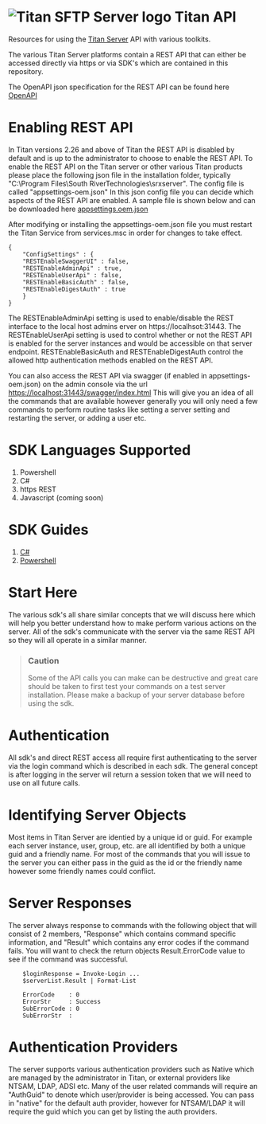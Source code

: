 # <img src="https://srtcdnstorage.blob.core.windows.net/software/nextgen/titansftp/titansftp48.png" alt="Titan SFTP Server logo"> Titan API

Resources for using the [Titan Server](https://titanftp.com) API with various toolkits.

The various Titan Server platforms contain a REST API that can either be accessed directly via https or via SDK's which are contained in this repository.

The OpenAPI json specification for the REST API can be found here [OpenAPI](https://github.com/southrivertech/titanapi.pub/blob/main/swagger.json)

# Enabling REST API
In Titan versions 2.26 and above of Titan the REST API is disabled by default and is up to the administrator to choose to enable the REST API. To enable the REST API on the Titan server or other various Titan products please place the following json file in the installation folder, typically "C:\Program Files\South RiverTechnologies\srxserver". The config file is called "appsettings-oem.json" In this json config file you can decide which aspects of the REST API are enabled. A sample file is shown below and can be downloaded here [appsettings.oem.json](https://github.com/southrivertech/titanapi.pub/blob/main/appsettings.oem.json)

After modifying or installing the appsettings-oem.json file you must restart the Titan Service from services.msc in order for changes to take effect.

```
{
    "ConfigSettings" : {
	"RESTEnableSwaggerUI" : false,
	"RESTEnableAdminApi" : true,
	"RESTEnableUserApi" : false,
	"RESTEnableBasicAuth" : false,
	"RESTEnableDigestAuth" : true
    }
}
```

The RESTEnableAdminApi setting is used to enable/disable the REST interface to the local host admins erver on https://localhsot:31443. The RESTEnableUserApi setting is used to control whether or not the REST API is enabled for the server instances and would be accessible on that server endpoint. RESTEnableBasicAuth and RESTEnableDigestAuth control the allowed http authentication methods enabled on the REST API.

You can also access the REST API via swagger (if enabled in appsettings-oem.json) on the admin console via the url <https://localhost:31443/swagger/index.html> This will give you an idea of all the commands that are available however generally you will only need a few commands to perform routine tasks like setting a server setting and restarting the server, or adding a user etc.

# SDK Languages Supported
1. Powershell 
2. C#
3. https REST 
4. Javascript (coming soon)


# SDK Guides
1. [C#](https://github.com/southrivertech/titanapi.pub/tree/main/sdk/csharp)
2. [Powershell ](https://github.com/southrivertech/titanapi.pub/blob/main/sdk/powershell)

# Start Here

The various sdk's all share similar concepts that we will discuss here which will help you better understand how to make perform various actions on the server. All of the sdk's communicate with the server via the same REST API so they will all operate in a similar manner.

>### Caution
>Some of the API calls you can make can be destructive and great care should be taken to first test your commands on a test server installation. Please make a backup of your server database before using the sdk.

# Authentication

All sdk's and direct REST access all require first authenticating to the server via the login command which is described in each sdk. The general concept is after logging in the server wil return a session token that we will need to use on all future calls. 

# Identifying Server Objects

Most items in Titan Server are identied by a unique id or guid. For example each server instance, user, group, etc. are all identified by both a unique guid and a friendly name. For most of the commands that you will issue to the server you can either pass in the guid as the id or the friendly name however some friendly names could conflict.

# Server Responses

The server always response to commands with the following object that will consist of 2 members, "Response" which contains command specific information, and "Result" which contains any error codes if the command fails. You will want to check the return objects Result.ErrorCode value to see if the command was successful. 

```
    $loginResponse = Invoke-Login ...
    $serverList.Result | Format-List

    ErrorCode    : 0
    ErrorStr     : Success
    SubErrorCode : 0
    SubErrorStr  :
```
# Authentication Providers

The server supports various authentication providers such as Native which are managed by the administrator in Titan, or external providers like NTSAM, LDAP, ADSI etc. Many of the user related commands will require an "AuthGuid" to denote which user/provider is being accessed. You can pass in "native" for the default auth provider, however for NTSAM/LDAP it will require the guid which you can get by listing the auth providers.

